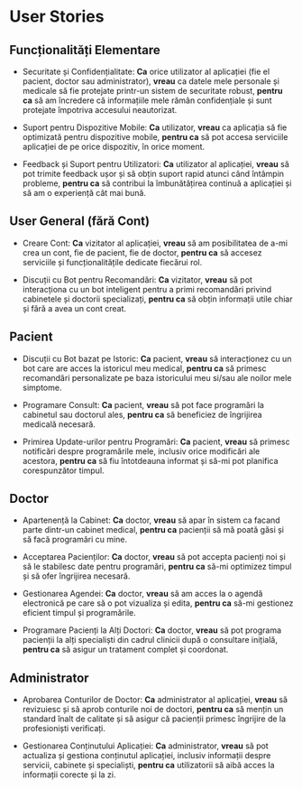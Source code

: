 # User Stories

## Funcționalități Elementare

- Securitate și Confidențialitate: **Ca** orice utilizator al aplicației (fie el pacient, doctor sau administrator), **vreau** ca datele mele personale și medicale să fie protejate printr-un sistem de securitate robust, **pentru ca** să am încredere că informațiile mele rămân confidențiale și sunt protejate împotriva accesului neautorizat.

- Suport pentru Dispozitive Mobile: **Ca** utilizator, **vreau** ca aplicația să fie optimizată pentru dispozitive mobile, **pentru ca** să pot accesa serviciile aplicației de pe orice dispozitiv, în orice moment.

- Feedback și Suport pentru Utilizatori: **Ca** utilizator al aplicației, **vreau** să pot trimite feedback ușor și să obțin suport rapid atunci când întâmpin probleme, **pentru ca** să contribui la îmbunătățirea continuă a aplicației și să am o experiență cât mai bună.

## User General (fără Cont)

- Creare Cont: **Ca** vizitator al aplicației, **vreau** să am posibilitatea de a-mi crea un cont, fie de pacient, fie de doctor, **pentru ca** să accesez serviciile și funcționalitățile dedicate fiecărui rol.

- Discuții cu Bot pentru Recomandări: **Ca** vizitator, **vreau** să pot interacționa cu un bot inteligent pentru a primi recomandări privind cabinetele și doctorii specializați, **pentru ca** să obțin informații utile chiar și fără a avea un cont creat.

## Pacient

- Discuții cu Bot bazat pe Istoric: **Ca** pacient, **vreau** să interacționez cu un bot care are acces la istoricul meu medical, **pentru ca** să primesc recomandări personalizate pe baza istoricului meu si/sau ale noilor mele simptome.

- Programare Consult: **Ca** pacient, **vreau** să pot face programări la cabinetul sau doctorul ales, **pentru ca** să beneficiez de îngrijirea medicală necesară.

- Primirea Update-urilor pentru Programări: **Ca** pacient, **vreau** să primesc notificări despre programările mele, inclusiv orice modificări ale acestora, **pentru ca** să fiu întotdeauna informat și să-mi pot planifica corespunzător timpul.

## Doctor

- Apartenență la Cabinet: **Ca** doctor, **vreau** să apar în sistem ca facand parte dintr-un cabinet medical, **pentru ca** pacienții să mă poată găsi și să facă programări cu mine.

- Acceptarea Pacienților: **Ca** doctor, **vreau** să pot accepta pacienți noi și să le stabilesc date pentru programări, **pentru ca** să-mi optimizez timpul și să ofer îngrijirea necesară.

- Gestionarea Agendei: **Ca** doctor, **vreau** să am acces la o agendă electronică pe care să o pot vizualiza și edita, **pentru ca** să-mi gestionez eficient timpul și programările.

- Programare Pacienți la Alți Doctori: **Ca** doctor, **vreau** să pot programa pacienții la alți specialiști din cadrul clinicii după o consultare inițială, **pentru ca** să asigur un tratament complet și coordonat.

## Administrator

- Aprobarea Conturilor de Doctor: **Ca** administrator al aplicației, **vreau** să revizuiesc și să aprob conturile noi de doctori, **pentru ca** să mențin un standard înalt de calitate și să asigur că pacienții primesc îngrijire de la profesioniști verificați.

- Gestionarea Conținutului Aplicației: **Ca** administrator, **vreau** să pot actualiza și gestiona conținutul aplicației, inclusiv informații despre servicii, cabinete și specialiști, **pentru ca** utilizatorii să aibă acces la informații corecte și la zi.
